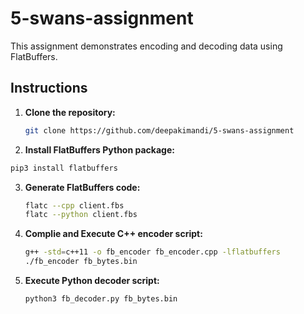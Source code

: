# 5-swans-assignment

This assignment demonstrates encoding and decoding data using FlatBuffers.

## Instructions

1. **Clone the repository:**
   ```bash
   git clone https://github.com/deepakimandi/5-swans-assignment
   ```

2. **Install FlatBuffers Python package:**
 ```bash
 pip3 install flatbuffers
 ```

3. **Generate FlatBuffers code:**
   ```bash
   flatc --cpp client.fbs
   flatc --python client.fbs
   ```
      
4. **Complie and Execute C++ encoder script:**
   ```bash
   g++ -std=c++11 -o fb_encoder fb_encoder.cpp -lflatbuffers
   ./fb_encoder fb_bytes.bin
   ```

5. **Execute Python decoder script:**
   ```bash
   python3 fb_decoder.py fb_bytes.bin
   ```



